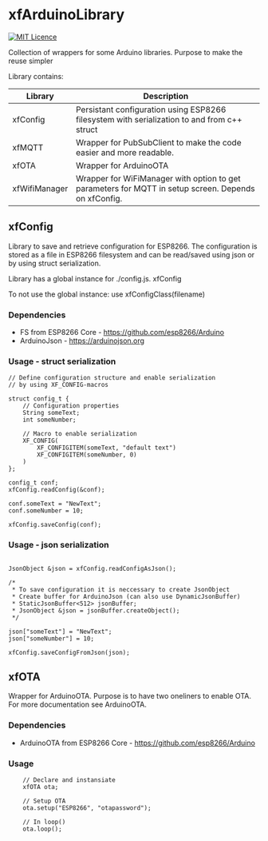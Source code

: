 # xfArduinoLibrary

[![MIT Licence](https://badges.frapsoft.com/os/mit/mit.svg?v=103)](https://opensource.org/licenses/mit-license.php)

Collection of wrappers for some Arduino libraries. Purpose to make the reuse simpler

Library contains:

| Library   | Description  |   
|-----------|--------------|
|xfConfig   | Persistant configuration using ESP8266 filesystem with serialization to and from c++ struct 
| xfMQTT    | Wrapper for PubSubClient to make the code easier and more readable. 
| xfOTA | Wrapper for ArduinoOTA
| xfWifiManager | Wrapper for WiFiManager with option to get parameters for MQTT in setup screen. Depends on xfConfig.


## xfConfig
Library to save and retrieve configuration for ESP8266. The configuration is stored as a file in ESP8266 filesystem and can be read/saved using json or by using struct serialization. 

Library has a global instance for ./config.js. xfConfig

To not use the global instance: use xfConfigClass(filename)

### Dependencies
* FS from ESP8266 Core - https://github.com/esp8266/Arduino
* ArduinoJson - https://arduinojson.org

### Usage - struct serialization

```
// Define configuration structure and enable serialization
// by using XF_CONFIG-macros

struct config_t {
    // Configuration properties
    String someText;
    int someNumber;

    // Macro to enable serialization 
    XF_CONFIG(
        XF_CONFIGITEM(someText, "default text")
        XF_CONFIGITEM(someNumber, 0)
    )
};

config_t conf;
xfConfig.readConfig(&conf);

conf.someText = "NewText";
conf.someNumber = 10;

xfConfig.saveConfig(conf);

```
### Usage - json serialization
```

JsonObject &json = xfConfig.readConfigAsJson();

/*
 * To save configuration it is neccessary to create JsonObject 
 * Create buffer for ArduinoJson (can also use DynamicJsonBuffer)
 * StaticJsonBuffer<512> jsonBuffer;
 * JsonObject &json = jsonBuffer.createObject();
 */

json["someText"] = "NewText";
json["someNumber"] = 10;

xfConfig.saveConfigFromJson(json);

```


## xfOTA
Wrapper for ArduinoOTA. Purpose is to have two oneliners to enable OTA. 
For more documentation see ArduinoOTA.

### Dependencies

* ArduinoOTA from ESP8266 Core - https://github.com/esp8266/Arduino

### Usage
```
    // Declare and instansiate
    xfOTA ota;

    // Setup OTA
    ota.setup("ESP8266", "otapassword");

    // In loop() 
    ota.loop();

```
